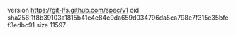 version https://git-lfs.github.com/spec/v1
oid sha256:1f8b39103a1815b41e4e84e9da659d034796da5ca798e7f315e35bfef3edbc91
size 11597
